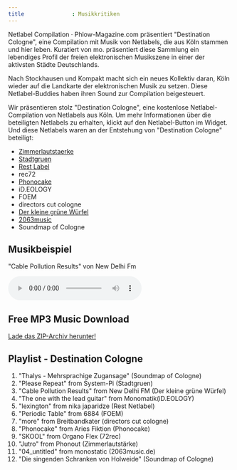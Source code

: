 ```yaml
---
title               : Musikkritiken
---
```

Netlabel Compilation &middot; Phlow-Magazine.com präsentiert "Destination Cologne", eine Compilation mit Musik von Netlabels, die aus Köln stammen und hier leben. Kuratiert von mo. präsentiert diese Sammlung ein lebendiges Profil der freien elektronischen Musikszene in einer der aktivsten Städte Deutschlands.

Nach Stockhausen und Kompakt macht sich ein neues Kollektiv daran, Köln wieder auf die Landkarte der elektronischen Musik zu setzen. Diese Netlabel-Buddies haben ihren Sound zur Compilation beigesteuert.

Wir präsentieren stolz "Destination Cologne", eine kostenlose Netlabel-Compilation von Netlabels aus Köln. Um mehr Informationen über die beteiligten Netlabels zu erhalten, klickt auf den Netlabel-Button im Widget. Und diese Netlabels waren an der Entstehung von "Destination Cologne" beteiligt:

* [Zimmerlautstaerke](http://www.zimmer-records.org/)
* [Stadtgruen](http://www.stadtgruenlabel.net/)
* [Rest Label](http://www.archive.org/details/restlabel)
* rec72
* [Phonocake](http://www.phonocake.org/)
* iD.EOLOGY
* FOEM
* directors cut cologne
* [Der kleine grüne Würfel](http://www.derkleinegruenewuerfel.de/)
* [2063music](http://www.2063music.de/)
* Soundmap of Cologne

## Musikbeispiel

"Cable Pollution Results" von New Delhi Fm

<audio src="http://www.archive.org/download/Wuerfel07-NewDelhiFm-RowBy/Wuerfel07-NewDelhiFm-03_cable_pollution_results.mp3" autobuffer autoloop loop controls></audio>

## Free MP3 Music Download

<a class="button" href="http://www.archive.org/download/Destination_Cologne_Vol_1/Destination_Cologne_Vol_1_vbr_mp3.zip">Lade das ZIP-Archiv herunter!</a>

## Playlist - Destination Cologne

1. "Thalys - Mehrsprachige Zugansage" (Soundmap of Cologne)
1. "Please Repeat" from System-Pi (Stadtgruen)
1. "Cable Pollution Results" from New Delhi FM (Der kleine grüne Würfel)
1. "The one with the lead guitar" from Monomatik(iD.EOLOGY)
1. "lexington" from nika japaridze (Rest Netlabel)
1. "Periodic Table" from 6884 (FOEM)
1. "more" from Breitbandkater (directors cut cologne)
1. "Phonocake" from Aries Fiktion (Phonocake)
1. "SKOOL" from Organo Flex (72rec)
1. "Jutro" from Phonout (Zimmerlautstärke)
1. "04_untitled" from monostatic (2063music.de)
1. "Die singenden Schranken von Holweide" (Soundmap of Cologne)
    